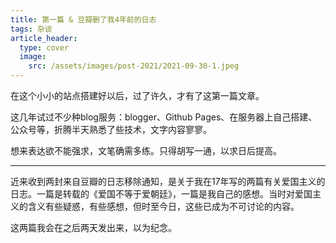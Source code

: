 ```yaml
---
title: 第一篇 & 豆瓣删了我4年前的日志
tags: 杂谈
article_header:
  type: cover
  image:
    src: /assets/images/post-2021/2021-09-30-1.jpeg
---
```


在这个小小的站点搭建好以后，过了许久，才有了这第一篇文章。

这几年试过不少种blog服务：blogger、Github Pages、在服务器上自己搭建、公众号等，折腾半天熟悉了些技术，文字内容寥寥。

想来表达欲不能强求，文笔确需多练。只得胡写一通，以求日后提高。

-----

近来收到两封来自豆瓣的日志移除通知，是关于我在17年写的两篇有关爱国主义的日志。一篇是转载的《爱国不等于爱朝廷》，一篇是我自己的感想。当时对爱国主义的含义有些疑惑，有些感想，但时至今日，这些已成为不可讨论的内容。

这两篇我会在之后两天发出来，以为纪念。

<!--more-->

